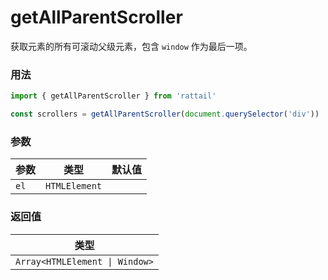 # getAllParentScroller

获取元素的所有可滚动父级元素，包含 `window` 作为最后一项。

### 用法

```ts
import { getAllParentScroller } from 'rattail'

const scrollers = getAllParentScroller(document.querySelector('div'))
```

### 参数

| 参数 | 类型          | 默认值 |
| ---- | ------------- | ------ |
| `el` | `HTMLElement` |        |

### 返回值

| 类型                           |
| ------------------------------ |
| `Array<HTMLElement \| Window>` |
